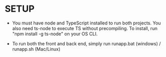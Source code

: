 # SETUP

- You must have node and TypeScript installed to run both projects. You also need ts-node to execute TS without precompiling. To install, run "npm install -g ts-node" on your OS CLI.

- To run both the front and back end, simply run runapp.bat (windows) / runapp.sh (Mac/Linux)
